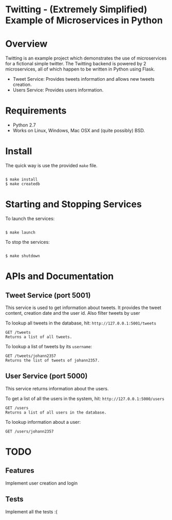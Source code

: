 # Twitting - (Extremely Simplified) Example of Microservices in Python


Overview
========

Twitting is an example project which demonstrates the use of microservices for a fictional simple twitter.
The Twitting backend is powered by 2 microservices, all of which happen to be written in Python using
Flask.

 * Tweet Service: Provides tweets information and allows new tweets creation.
 * Users Service: Provides users information.

Requirements
===========

* Python 2.7
* Works on Linux, Windows, Mac OSX and (quite possibly) BSD.

Install
=======

The quick way is use the provided `make` file.

<code>
$ make install
$ make createdb
</code>

Starting and Stopping Services
==============================

To launch the services:

<code>
$ make launch
</code>

To stop the services:

<code>
$ make shutdown
</code>


APIs and Documentation
======================

## Tweet Service (port 5001)

This service is used to get information about tweets. It provides the tweet
content, creation date and the user id. Also filter tweets by user

To lookup all tweets in the database, hit: `http://127.0.0.1:5001/tweets`


    GET /tweets
    Returns a list of all tweets.

To lookup a list of tweets by its `username`:

    GET /tweets/johann2357
    Returns the list of tweets of johann2357.


## User Service (port 5000)

This service returns information about the users.

To get a list of all the users in the system, hit: `http://127.0.0.1:5000/users`

    GET /users
    Returns a list of all users in the database.

To lookup information about a user:

    GET /users/johann2357


TODO
======================

## Features

Implement user creation and login

## Tests

Implement all the tests :(
